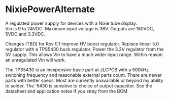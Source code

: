 # NixiePowerAlternate
A regulated power supply for devices with a Nixie tube display.  
Vin is 9 to 24VDC.  Maximum input voltage is 36V. 
Outputs are 180VDC, 5VDC and 3.3VDC. 

Changes (TBD) for Rev 0.1
Improve HV boost regulator. 
Replace linear 5.0 regulator with a TPS5430 buck regulator.  Power the 3.3V regulator from the 5V supply. 
This allows Vin to have a much wider input range.  Within reason an unregulated Vin will work.

The TPS5430 is an inexpensive basic part at JLCPCB with a 500kHz switching frequency and reasonable external parts count. There are newer parts with better specs. Most are currently unavailable or beyond my ability to solder.
The '5430 is sensitive to choice of output capacitor. See the datasheet and application notes if you stray from the BOM. 

